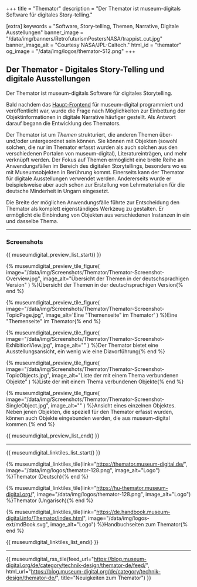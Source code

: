 +++
title = "Themator"
description = "Der Themator ist museum-digitals Software für digitales Story-telling."

[extra]
keywords = "Software, Story-telling, Themen, Narrative, Digitale Ausstellungen"
banner_image = "/data/img/banners/RetrofuturismPostersNASA/trappist_cut.jpg"
banner_image_alt = "Courtesy NASA/JPL-Caltech."
html_id = "themator"
og_image = "/data/img/logos/themator-512.png"
+++

## Der Themator - Digitales Story-Telling und digitale Ausstellungen

Der Themator ist museum-digitals Software für digitales Storytelling.

Bald nachdem das [Haupt-Frontend](/software/frontend) für museum-digital programmiert und veröffentlicht war, wurde die Frage nach Möglichkeiten zur Einbettung der Objektinformationen in digitale Narrative häufiger gestellt. Als Antwort darauf begann die Entwicklung des Themators.

Der Themator ist um _Themen_ strukturiert, die anderen Themen über- und/oder untergeordnet sein können. Sie können mit Objekten (sowohl solchen, die nur im Themator erfasst wurden als auch solchen aus den verschiedenen Portalen von museum-digital), Literatureinträgen, und mehr verknüpft werden. Der Fokus auf Themen ermöglicht eine breite Reihe an Anwendungsfällen im Bereich des digitalen Storytellings, besonders wo es mit Museumsobjekten in Berührung kommt. Einerseits kann der Themator für digitale Ausstellungen verwendet werden. Andererseits wurde er beispielsweise aber auch schon zur Erstellung von Lehrmaterialien für die deutsche Minderheit in Ungarn eingesetzt.

Die Breite der möglichen Anwendungsfälle führte zur Entscheidung den Themator als komplett eigenständiges Werkzeug zu gestalten. Er ermöglicht die Einbindung von Objekten aus verschiedenen Instanzen in ein und dasselbe Thema.

----

### Screenshots

{{ museumdigital_preview_list_start() }}

{% museumdigital_preview_tile_figure(
    image="/data/img/Screenshots/Themator/Themator-Screenshot-Overview.jpg",
    image_alt="Übersicht der Themen in der deutschsprachigen Version"
    ) %}Übersicht der Themen in der deutschsprachigen Version{% end %}

{% museumdigital_preview_tile_figure(
    image="/data/img/Screenshots/Themator/Themator-Screenshot-TopicPage.jpg",
    image_alt='Eine "Themenseite" im Themator'
    ) %}Eine "Themenseite" im Themator{% end %}

{% museumdigital_preview_tile_figure(
    image="/data/img/Screenshots/Themator/Themator-Screenshot-ExhibitionView.jpg",
    image_alt=""
    ) %}Der Themator bietet eine Ausstellungsansicht, ein wenig wie eine Diavorführung{% end %}

{% museumdigital_preview_tile_figure(
    image="/data/img/Screenshots/Themator/Themator-Screenshot-TopicObjects.jpg",
    image_alt="Liste der mit einem Thema verbundenen Objekte"
    ) %}Liste der mit einem Thema verbundenen Objekte{% end %}

{% museumdigital_preview_tile_figure(
    image="/data/img/Screenshots/Themator/Themator-Screenshot-SingleObject.jpg",
    image_alt=""
    ) %}Ansicht eines einzelnen Objektes. Neben jenen Objekten, die speziell für den Themator erfasst wurden, können auch Objekte eingebunden werden, die aus museum-digital kommen.{% end %}

{{ museumdigital_preview_list_end() }}

----

{{ museumdigital_linktiles_list_start() }}

{% museumdigital_linktiles_tile(link="https://themator.museum-digital.de/",
    image="/data/img/logos/themator-128.png",
    image_alt="Logo") %}Themator (Deutsch){% end %}

{% museumdigital_linktiles_tile(link="https://hu-themator.museum-digital.org/",
    image="/data/img/logos/themator-128.png",
    image_alt="Logo") %}Themator (Ungarisch){% end %}

{% museumdigital_linktiles_tile(link="https://de.handbook.museum-digital.info/Themator/index.html",
    image="/data/img/logos-ext/mdBook.svg",
    image_alt="Logo") %}Handbuchseiten zum Themator{% end %}

{{ museumdigital_linktiles_list_end() }}

----

{{ museumdigital_rss_tile(feed_url="https://blog.museum-digital.org/de/category/technik-design/themator-de/feed/",
    html_url="https://blog.museum-digital.org/de/category/technik-design/themator-de/",
    title="Neuigkeiten zum Themator") }}
